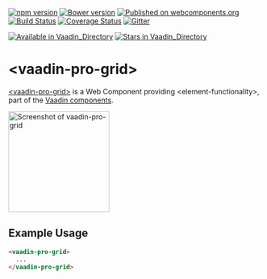 [![npm version](https://badgen.net/npm/v/@vaadin/vaadin-pro-grid)](https://www.npmjs.com/package/@vaadin/vaadin-pro-grid)
[![Bower version](https://badgen.net/github/release/vaadin/vaadin-pro-grid)](https://github.com/vaadin/vaadin-pro-grid/releases)
[![Published on webcomponents.org](https://img.shields.io/badge/webcomponents.org-published-blue.svg)](https://www.webcomponents.org/element/vaadin/vaadin-pro-grid)
[![Build Status](https://travis-ci.org/vaadin/vaadin-pro-grid.svg?branch=master)](https://travis-ci.org/vaadin/vaadin-pro-grid)
[![Coverage Status](https://coveralls.io/repos/github/vaadin/vaadin-pro-grid/badge.svg?branch=master)](https://coveralls.io/github/vaadin/vaadin-pro-grid?branch=master)
[![Gitter](https://badges.gitter.im/Join%20Chat.svg)](https://gitter.im/vaadin/web-components?utm_source=badge&utm_medium=badge&utm_campaign=pr-badge)

[![Available in Vaadin_Directory](https://img.shields.io/vaadin-directory/v/vaadinvaadin-pro-grid.svg)](https://vaadin.com/directory/component/vaadinvaadin-pro-grid)
[![Stars in Vaadin_Directory](https://img.shields.io/vaadin-directory/stars/vaadinvaadin-pro-grid.svg)](https://vaadin.com/directory/component/vaadinvaadin-pro-grid)

# &lt;vaadin-pro-grid&gt;

[&lt;vaadin-pro-grid&gt;](https://vaadin.com/components/vaadin-pro-grid) is a Web Component providing &lt;element-functionality&gt;, part of the [Vaadin components](https://vaadin.com/components).

[<img src="https://raw.githubusercontent.com/vaadin/vaadin-pro-grid/master/screenshot.png" width="200" alt="Screenshot of vaadin-pro-grid">](https://vaadin.com/components/vaadin-pro-grid)

## Example Usage

```html
<vaadin-pro-grid>
  ...
</vaadin-pro-grid>
```
